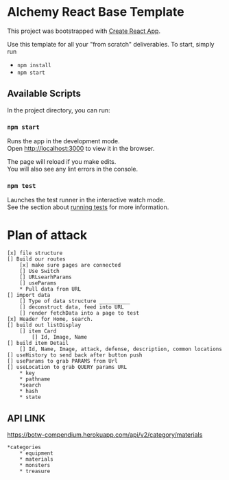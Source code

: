 # Alchemy React Base Template

This project was bootstrapped with [Create React App](https://github.com/facebook/create-react-app).

Use this template for all your "from scratch" deliverables. To start, simply run

- `npm install`
- `npm start`

## Available Scripts

In the project directory, you can run:

### `npm start`

Runs the app in the development mode.\
Open [http://localhost:3000](http://localhost:3000) to view it in the browser.

The page will reload if you make edits.\
You will also see any lint errors in the console.

### `npm test`

Launches the test runner in the interactive watch mode.\
See the section about [running tests](https://facebook.github.io/create-react-app/docs/running-tests) for more information.

# Plan of attack

    [x] file structure
    [] Build our routes
        [x] make sure pages are connected
        [] Use Switch
        [] URLsearhParams
        [] useParams
        * Pull data from URL
    [] import data
        [] Type of data structure __________
        [] deconstruct data, feed into URL
        [] render fetchData into a page to test
    [x] Header for Home, search.
    [] build out listDisplay
        [] item Card
            [] Id, Image, Name
    [] build item Detail
        [] Id, Name, Image, attack, defense, description, common locations
    [] useHistory to send back after button push
    [] useParams to grab PARAMS from Url
    [] useLocation to grab QUERY params URL
        * key
        * pathname
        *search
        * hash
        * state

## API LINK

<a href=https://botw-compendium.herokuapp.com/api/v2/category/materials>https://botw-compendium.herokuapp.com/api/v2/category/materials</a>

    *categories
        * equipment
        * materials
        * monsters
        * treasure
